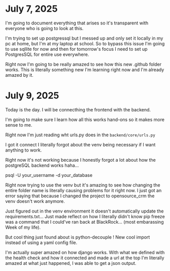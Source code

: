 # July 7, 2025

I'm going to document everything that arises so it's transparent 
with everyone who is going to look at this.

I'm trying to set up postgressql but I messed up and only set it locally in my pc at home, but I'm at my laptop at school. So to bypass this issue I'm going to use sqllite for now and then for tomorrow's focus I need to set up PostgresSQL for entire use everywhere.

Right now I'm going to be really amazed to see how this new .github folder works. This is literally something new I'm learning right now and I'm already amazed by it.

# July 9, 2025

Today is the day. I will be connecthing the frontend with the backend.

I'm going to make sure I learn how all this works hand-ons so it makes more sense to me.

Right now I'm just reading wht urls.py does in the `backend/core/urls.py`

I got it connect I literally forgot about the venv being necessary if I want anything to work.

Right now it's not working because I honestly forgot a lot about how the postgreSQL backend works haha...

psql -U your_username -d your_database

Right now trying to use the venv but it's amazing to see how changing the entire folder name is literally causing problems for it right now. I just got an error saying that because I changed the project to opensource_crm the venv doesn't work anymore.

Just figured out in the venv environment it doesn't automatically update the requirements.txt... Just made reflect on how I literally didn't know pip freeze was a command that I could've ran back at BlackRock... (most embarassing Week of my life).

But cool thing just found about is python-decouple ! New cool import instead of using a yaml config file.

I'm actually super amazed on how django works. With what we defined with the health check and how it connected and made a url at the top I'm literally amazed at what just happened, I was able to get a json output.
